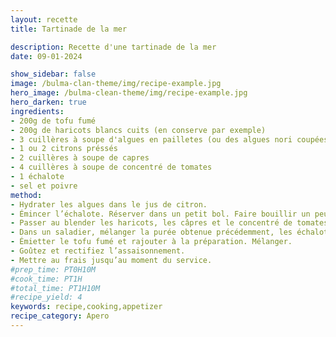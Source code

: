 ```yaml
---
layout: recette
title: Tartinade de la mer

description: Recette d'une tartinade de la mer
date: 09-01-2024

show_sidebar: false
image: /bulma-clan-theme/img/recipe-example.jpg
hero_image: /bulma-clean-theme/img/recipe-example.jpg
hero_darken: true
ingredients:
- 200g de tofu fumé
- 200g de haricots blancs cuits (en conserve par exemple)
- 3 cuillères à soupe d'algues en pailletes (ou des algues nori coupées très fin)
- 1 ou 2 citrons préssés
- 2 cuillères à soupe de capres
- 4 cuillères à soupe de concentré de tomates
- 1 échalote
- sel et poivre
method:
- Hydrater les algues dans le jus de citron.
- Émincer l’échalote. Réserver dans un petit bol. Faire bouillir un peu d’eau et verser sur l’échalote.
- Passer au blender les haricots, les câpres et le concentré de tomates jusqu’à obtention d’un mélange lisse.
- Dans un saladier, mélanger la purée obtenue précédemment, les échalotes (égouttées), les algues et le citron.
- Émietter le tofu fumé et rajouter à la préparation. Mélanger.
- Goûtez et rectifiez l’assaisonnement.
- Mettre au frais jusqu’au moment du service.
#prep_time: PT0H10M
#cook_time: PT1H
#total_time: PT1H10M
#recipe_yield: 4
keywords: recipe,cooking,appetizer
recipe_category: Apero
---
```


